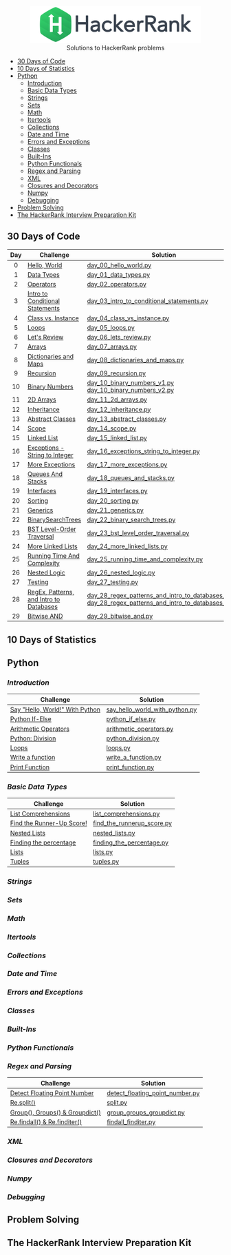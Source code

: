 <p align="center">
    <a href="https://www.hackerrank.com/m__p__">
        <img height=85 src="https://github.com/butterflylady/hackerrank/blob/master/images/hackerRankLogo.svg">
    </a>
    <br>Solutions to HackerRank problems
</p>

* [30 Days of Code](#30-days-of-code)
* [10 Days of Statistics](#10-days-of-statistics)
* [Python](#python)
    - [Introduction](#introduction)
    - [Basic Data Types](#basic-data-types)
    - [Strings](#strings)
    - [Sets](#sets)
    - [Math](#math)
    - [Itertools](#itertools)
    - [Collections](#collections)
    - [Date and Time](#date-and-time)
    - [Errors and Exceptions](#rrrors-and-exceptions)
    - [Classes](#classes)
    - [Built-Ins](#built-ins)
    - [Python Functionals](#python-functionals)
    - [Regex and Parsing](#regex-and-parsing)
    - [XML](#xml)
    - [Closures and Decorators](#closures-and-decorators)
    - [Numpy](#numpy)
    - [Debugging](#debugging)
* [Problem Solving](#problem-solving)
* [The HackerRank Interview Preparation Kit](#the-hackerrank-interview-p[reparation-kit)

    


## 30 Days of Code

| Day | Challenge | Solution |
|:---:|---|---|
| 0 | [Hello, World](https://www.hackerrank.com/challenges/30-hello-world/problem) | [day_00_hello_world.py](https://github.com/butterflylady/hackerrank/blob/master/Python/30%20Days%20of%20Code/day_00_hello_world.py) |
| 1 | [Data Types](https://www.hackerrank.com/challenges/30-data-types/problem) | [day_01_data_types.py](https://github.com/butterflylady/hackerrank/blob/master/Python/30%20Days%20of%20Code/day_01_data_types.py) |
| 2 | [Operators](https://www.hackerrank.com/challenges/30-operators/problem) | [day_02_operators.py](https://github.com/butterflylady/hackerrank/blob/master/Python/30%20Days%20of%20Code/day_02_operators.py) |
| 3 | [Intro to Conditional Statements](https://www.hackerrank.com/challenges/30-conditional-statements/problem)| [day_03_intro_to_conditional_statements.py](https://github.com/butterflylady/hackerrank/blob/master/Python/30%20Days%20of%20Code/day_03_intro_to_conditional_statements.py) |
| 4 | [Class vs. Instance](https://www.hackerrank.com/challenges/30-class-vs-instance/problem)| [day_04_class_vs_instance.py](https://github.com/butterflylady/hackerrank/blob/master/Python/30%20Days%20of%20Code/day_04_class_vs_instance.py) |
| 5 | [Loops](https://www.hackerrank.com/challenges/30-loops/problem) | [day_05_loops.py](https://github.com/butterflylady/hackerrank/blob/master/Python/30%20Days%20of%20Code/day_05_loops.py) |
| 6 | [Let's Review](https://www.hackerrank.com/challenges/30-review-loop/problem) | [day_06_lets_review.py](https://github.com/butterflylady/hackerrank/blob/master/Python/30%20Days%20of%20Code/day_06_lets_review.py) |
| 7 | [Arrays](https://www.hackerrank.com/challenges/30-arrays/problem) | [day_07_arrays.py](https://github.com/butterflylady/hackerrank/blob/master/Python/30%20Days%20of%20Code/day_07_arrays.py) |
| 8 | [Dictionaries and Maps](https://www.hackerrank.com/challenges/30-dictionaries-and-maps/problem) | [day_08_dictionaries_and_maps.py](https://github.com/butterflylady/hackerrank/blob/master/Python/30%20Days%20of%20Code/day_08_dictionaries_and_maps.py) |
| 9 | [Recursion](https://www.hackerrank.com/challenges/30-recursion/problem) | [day_09_recursion.py](https://github.com/butterflylady/hackerrank/blob/master/Python/30%20Days%20of%20Code/day_09_recursion.py) |
| 10 | [Binary Numbers](https://www.hackerrank.com/challenges/30-binary-numbers/problem) | [day_10_binary_numbers_v1.py](https://github.com/butterflylady/hackerrank/blob/master/Python/30%20Days%20of%20Code/day_10_binary_numbers_v1.py)<br /> [day_10_binary_numbers_v2.py](https://github.com/butterflylady/hackerrank/blob/master/Python/30%20Days%20of%20Code/day_10_binary_numbers_v2.py) |
| 11 | [2D Arrays](https://www.hackerrank.com/challenges/30-2d-arrays/problem) | [day_11_2d_arrays.py](https://github.com/butterflylady/hackerrank/blob/master/Python/30%20Days%20of%20Code/day_11_2d_arrays.py) |
| 12 | [Inheritance](https://www.hackerrank.com/challenges/30-inheritance/problem) | [day_12_inheritance.py](https://github.com/butterflylady/hackerrank/blob/master/Python/30%20Days%20of%20Code/day_12_inheritance.py) |
| 13 | [Abstract Classes](https://www.hackerrank.com/challenges/30-abstract-classes/problem) | [day_13_abstract_classes.py](https://github.com/butterflylady/hackerrank/blob/master/Python/30%20Days%20of%20Code/day_13_abstract_classes.py) |
| 14 | [Scope](https://www.hackerrank.com/challenges/30-scope/problem) | [day_14_scope.py](https://github.com/butterflylady/hackerrank/blob/master/Python/30%20Days%20of%20Code/day_14_scope.py) |
| 15 | [Linked List](https://www.hackerrank.com/challenges/30-linked-list/problem) | [day_15_linked_list.py](https://github.com/butterflylady/hackerrank/blob/master/Python/30%20Days%20of%20Code/day_15_linked_list.py) |
| 16 | [Exceptions - String to Integer](https://www.hackerrank.com/challenges/30-exceptions-string-to-integer/problem) | [day_16_exceptions_string_to_integer.py](https://github.com/butterflylady/hackerrank/blob/master/Python/30%20Days%20of%20Code/day_16_exceptions_string_to_integer.py) |
| 17 | [More Exceptions](https://www.hackerrank.com/challenges/30-more-exceptions/problem) | [day_17_more_exceptions.py](https://github.com/butterflylady/hackerrank/blob/master/Python/30%20Days%20of%20Code/day_17_more_exceptions.py) |
| 18 | [Queues And Stacks](https://www.hackerrank.com/challenges/30-queues-stacks/problem) | [day_18_queues_and_stacks.py](https://github.com/butterflylady/hackerrank/blob/master/Python/30%20Days%20of%20Code/day_18_queues_and_stacks.py) |
| 19 | [Interfaces](https://www.hackerrank.com/challenges/30-interfaces/problem) | [day_19_interfaces.py](https://github.com/butterflylady/hackerrank/blob/master/Python/30%20Days%20of%20Code/day_19_interfaces.py) |
| 20 | [Sorting](https://www.hackerrank.com/challenges/30-sorting/problem) | [day_20_sorting.py](https://github.com/butterflylady/hackerrank/blob/master/Python/30%20Days%20of%20Code/day_20_sorting.py) |
| 21 | [Generics](https://www.hackerrank.com/challenges/30-generics/problem) | [day_21_generics.py](https://github.com/butterflylady/hackerrank/blob/master/Python/30%20Days%20of%20Code/day_21_generics.py) |
| 22 | [BinarySearchTrees](https://www.hackerrank.com/challenges/30-binary-search-trees/problem) | [day_22_binary_search_trees.py](https://github.com/butterflylady/hackerrank/blob/master/Python/30%20Days%20of%20Code/day_22_binary_search_trees.py) |
| 23 | [BST Level-Order Traversal](https://www.hackerrank.com/challenges/30-binary-trees/problem) | [day_23_bst_level_order_traversal.py](https://github.com/butterflylady/hackerrank/blob/master/Python/30%20Days%20of%20Code/day_23_bst_level_order_traversal.py) |
| 24 | [More Linked Lists](https://www.hackerrank.com/challenges/30-linked-list-deletion/problem) | [day_24_more_linked_lists.py](https://github.com/butterflylady/hackerrank/blob/master/Python/30%20Days%20of%20Code/day_24_more_linked_lists.py) |
| 25 | [Running Time And Complexity](https://www.hackerrank.com/challenges/30-running-time-and-complexity/problem) | [day_25_running_time_and_complexity.py](https://github.com/butterflylady/hackerrank/blob/master/Python/30%20Days%20of%20Code/day_25_running_time_and_complexity.py)
| 26 | [Nested Logic](https://www.hackerrank.com/challenges/30-nested-logic/problem) | [day_26_nested_logic.py](https://github.com/butterflylady/hackerrank/blob/master/Python/30%20Days%20of%20Code/day_26_nested_logic.py)
| 27 | [Testing](https://www.hackerrank.com/challenges/30-testing/problem) | [day_27_testing.py](https://github.com/butterflylady/hackerrank/blob/master/Python/30%20Days%20of%20Code/day_27_testing.py)
| 28 | [RegEx, Patterns, and Intro to Databases](https://www.hackerrank.com/challenges/30-regex-patterns/problem) | [day_28_regex_patterns_and_intro_to_databases_v1.py](https://github.com/butterflylady/hackerrank/blob/master/Python/30%20Days%20of%20Code/day_28_regex_patterns_and_intro_to_databases_v1.py)<br />[day_28_regex_patterns_and_intro_to_databases_v2.py](https://github.com/butterflylady/hackerrank/blob/master/Python/30%20Days%20of%20Code/day_28_regex_patterns_and_intro_to_databases_v2.py)
| 29 | [Bitwise AND](https://www.hackerrank.com/challenges/30-bitwise-and/problem) | [day_29_bitwise_and.py](https://github.com/butterflylady/hackerrank/blob/master/Python/30%20Days%20of%20Code/day_29_bitwise_and.py)


## 10 Days of Statistics

## Python

### *Introduction*
| Challenge | Solution |
|---|---|
| [Say "Hello, World!" With Python](https://www.hackerrank.com/challenges/py-hello-world/problem) | [say_hello_world_with_python.py](https://github.com/butterflylady/hackerrank/blob/master/Python/Python/Introduction/say_hello_world_with_python.py) |
| [Python If-Else](https://www.hackerrank.com/challenges/py-if-else/problem) | [python_if_else.py](https://github.com/butterflylady/hackerrank/blob/master/Python/Python/Introduction/python_if_else.py) |
| [Arithmetic Operators](https://www.hackerrank.com/challenges/python-arithmetic-operators/problem) | [arithmetic_operators.py](https://github.com/butterflylady/hackerrank/blob/master/Python/Python/Introduction/arithmetic_operators.py) |
| [Python: Division](https://www.hackerrank.com/challenges/python-division/problem) | [python_division.py](https://github.com/butterflylady/hackerrank/blob/master/Python/Python/Introduction/python_division.py) |
| [Loops](https://www.hackerrank.com/challenges/python-loops/problem) | [loops.py](https://github.com/butterflylady/hackerrank/blob/master/Python/Python/Introduction/loops.py) |
| [Write a function](https://www.hackerrank.com/challenges/write-a-function/problem) | [write_a_function.py](https://github.com/butterflylady/hackerrank/blob/master/Python/Python/Introduction/write_a_function.py) |
| [Print Function](https://www.hackerrank.com/challenges/python-print/problem) | [print_function.py](https://github.com/butterflylady/hackerrank/blob/master/Python/Python/Introduction/print_function.py) |

### *Basic Data Types*
| Challenge | Solution |
|---|---|
| [List Comprehensions](https://www.hackerrank.com/challenges/list-comprehensions/problem) | [list_comprehensions.py](https://github.com/butterflylady/hackerrank/blob/master/Python/Python/Basic%20Data%20Types/list_comprehensions.py) |
| [Find the Runner-Up Score!](https://www.hackerrank.com/challenges/find-second-maximum-number-in-a-list/problem) | [find_the_runnerup_score.py](https://github.com/butterflylady/hackerrank/blob/master/Python/Python/Basic%20Data%20Types/find_the_runnerup_score.py) |
| [Nested Lists](https://www.hackerrank.com/challenges/nested-list/problem) | [nested_lists.py](https://github.com/butterflylady/hackerrank/blob/master/Python/Python/Basic%20Data%20Types/nested_lists.py) |
| [Finding the percentage](https://www.hackerrank.com/challenges/finding-the-percentage/problem) | [finding_the_percentage.py](https://github.com/butterflylady/hackerrank/blob/master/Python/Python/Basic%20Data%20Types/finding_the_percentage.py) |
| [Lists](https://www.hackerrank.com/challenges/python-lists/problem) | [lists.py](https://github.com/butterflylady/hackerrank/blob/master/Python/Python/Basic%20Data%20Types/lists.py) |
| [Tuples](https://www.hackerrank.com/challenges/python-tuples/problem) | [tuples.py](https://github.com/butterflylady/hackerrank/blob/master/Python/Python/Basic%20Data%20Types/tuples.py) |

### *Strings*

### *Sets*

### *Math*

### *Itertools*

### *Collections*

### *Date and Time*

### *Errors and Exceptions*

### *Classes*

### *Built-Ins*

### *Python Functionals*

### *Regex and Parsing*
| Challenge | Solution |
|---|---|
| [Detect Floating Point Number](https://www.hackerrank.com/challenges/introduction-to-regex/problem) | [detect_floating_point_number.py](https://github.com/butterflylady/hackerrank/blob/master/Python/Python/Regex%20and%20Parsing/detect_floating_point_number.py) |
| [Re.split()](https://www.hackerrank.com/challenges/re-split/problem) | [split.py](https://github.com/butterflylady/hackerrank/blob/master/Python/Python/Regex%20and%20Parsing/split.py) |
| [Group(), Groups() & Groupdict()](https://www.hackerrank.com/challenges/re-group-groups/problem) | [group_groups_groupdict.py](https://github.com/butterflylady/hackerrank/blob/master/Python/Python/Regex%20and%20Parsing/group_groups_groupdict.py) |
| [Re.findall() & Re.finditer()](https://www.hackerrank.com/challenges/re-findall-re-finditer/problem) | [findall_finditer.py](https://github.com/butterflylady/hackerrank/blob/master/Python/Python/Regex%20and%20Parsing/findall_finditer.py) |

### *XML*

### *Closures and Decorators*

### *Numpy*

### *Debugging*

## Problem Solving

## The HackerRank Interview Preparation Kit
